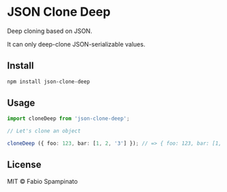 # JSON Clone Deep

Deep cloning based on JSON.

It can only deep-clone JSON-serializable values.

## Install

```sh
npm install json-clone-deep
```

## Usage

```ts
import cloneDeep from 'json-clone-deep';

// Let's clone an object

cloneDeep ({ foo: 123, bar: [1, 2, '3'] }); // => { foo: 123, bar: [1, 2, '3'] }
```

## License

MIT © Fabio Spampinato
